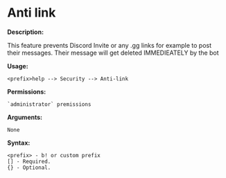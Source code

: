 # Anti link

**Description:**

This feature prevents Discord Invite or any .gg links for example to post their messages. Their message will get deleted IMMEDIEATELY by the bot

**Usage:**

```
<prefix>help --> Security --> Anti-link
```

**Permissions:**

```
`administrator` premissions
```

**Arguments:**

```
None
```

**Syntax:**

```
<prefix> - b! or custom prefix
[] - Required.
{} - Optional.
```
